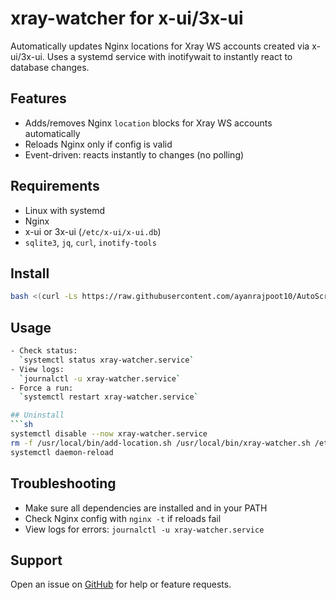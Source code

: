 # xray-watcher for x-ui/3x-ui

Automatically updates Nginx locations for Xray WS accounts created via x-ui/3x-ui. Uses a systemd service with inotifywait to instantly react to database changes.

## Features
- Adds/removes Nginx `location` blocks for Xray WS accounts automatically
- Reloads Nginx only if config is valid
- Event-driven: reacts instantly to changes (no polling)

## Requirements
- Linux with systemd
- Nginx
- x-ui or 3x-ui (`/etc/x-ui/x-ui.db`)
- `sqlite3`, `jq`, `curl`, `inotify-tools`

## Install
```sh
bash <(curl -Ls https://raw.githubusercontent.com/ayanrajpoot10/AutoScriptX/main/x-ui/xui-extension.sh)
```

## Usage
```sh
- Check status:  
  `systemctl status xray-watcher.service`
- View logs:  
  `journalctl -u xray-watcher.service`
- Force a run:  
  `systemctl restart xray-watcher.service`

## Uninstall
```sh
systemctl disable --now xray-watcher.service
rm -f /usr/local/bin/add-location.sh /usr/local/bin/xray-watcher.sh /etc/systemd/system/xray-watcher.service
systemctl daemon-reload
```

## Troubleshooting
- Make sure all dependencies are installed and in your PATH
- Check Nginx config with `nginx -t` if reloads fail
- View logs for errors: `journalctl -u xray-watcher.service`

## Support
Open an issue on [GitHub](https://github.com/ayanrajpoot10/AutoScriptX) for help or feature requests.
